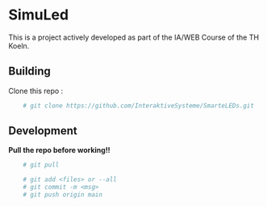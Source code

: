 # SimuLed
This is a project actively developed as part of the IA/WEB Course of the TH Koeln. <br>


## Building

Clone this repo :
```bash
    # git clone https://github.com/InteraktiveSysteme/SmarteLEDs.git
```

## Development

**Pull the repo before working!!**
```bash
    # git pull
```

```bash
    # git add <files> or --all
    # git commit -m <msg> 
    # git push origin main
```
